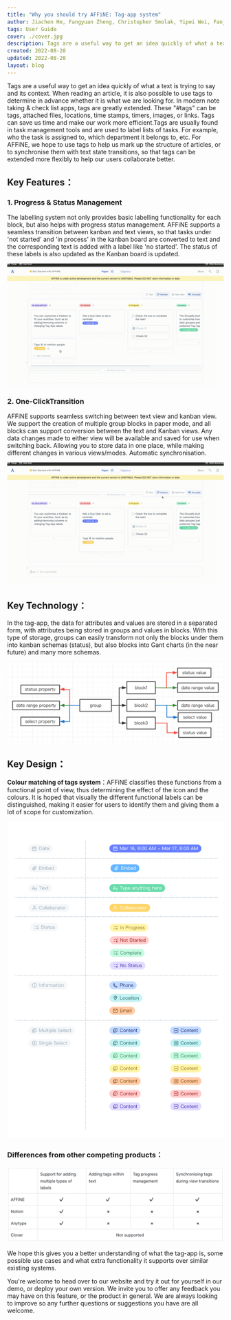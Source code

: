 ```yaml
---
title: "Why you should try AFFiNE: Tag-app system"
author: Jiachen He, Fangyuan Zheng, Christopher Smolak, Yipei Wei, Fanjing Zhang
tags: User Guide
cover: ./cover.jpg
description: Tags are a useful way to get an idea quickly of what a text is trying to say and its context
created: 2022-08-20
updated: 2022-08-20
layout: blog
---
```


Tags are a useful way to get an idea quickly of what a text is trying to say and its context. When reading an article, it is also possible to use tags to determine in advance whether it is what we are looking for. In modern note taking & check list apps, tags are greatly extended. These "#tags" can be tags, attached files, locations, time stamps, timers, images, or links. Tags can save us time and make our work more efficient.Tags are usually found in task management tools and are used to label lists of tasks. For example, who the task is assigned to, which department it belongs to, etc. For AFFiNE, we hope to use tags to help us mark up the structure of articles, or to synchronise them with text state transitions, so that tags can be extended more flexibly to help our users collaborate better.

## **Key Features：**

### **1\. Progress & Status Management**

The labelling system not only provides basic labelling functionality for each block, but also helps with progress status management. AFFiNE supports a seamless transition between kanban and text views, so that tasks under 'not started' and 'in process' in the kanban board are converted to text and the corresponding text is added with a label like 'no started'. The status of these labels is also updated as the Kanban board is updated.

![](./e18d3cf671e1fd22e2f3489c2dcdc87ea83fdfc2-1920x1080.gif)

### **2\. One-ClickTransition**

AFFiNE supports seamless switching between text view and kanban view. We support the creation of multiple group blocks in paper mode, and all blocks can support conversion between the text and Kanban views. Any data changes made to either view will be available and saved for use when switching back. Allowing you to store data in one place, while making different changes in various views/modes. Automatic synchronisation.

![](./a309d3e757b9ac268e710d0796c40ef5d3615a32-1920x1080.gif)

## **Key Technology：**

In the tag-app, the data for attributes and values are stored in a separated form, with attributes being stored in groups and values in blocks. With this type of storage, groups can easily transform not only the blocks under them into kanban schemas (status), but also blocks into Gant charts (in the near future) and many more schemas.

![](./46376e476ecdce96fc2e92da52f18abd16b26444-1280x482.png)

## **Key Design：**

**Colour matching of tags system**：AFFiNE classifies these functions from a functional point of view, thus determining the effect of the icon and the colours. It is hoped that visually the different functional labels can be distinguished, making it easier for users to identify them and giving them a lot of scope for customization.

![](./1d5256c81f60d7023593ea7e3d9083feaff46646-878x1280.png)

### Differences from other competing products：

![](./020b63b28399a385d4608a62b7ca93f844a297cf-1165x406.png)

We hope this gives you a better understanding of what the tag-app is, some possible use cases and what extra functionality it supports over similar existing systems.

You're welcome to head over to our website and try it out for yourself in our demo, or deploy your own version. We invite you to offer any feedback you may have on this feature, or the product in general. We are always looking to improve so any further questions or suggestions you have are all welcome.
